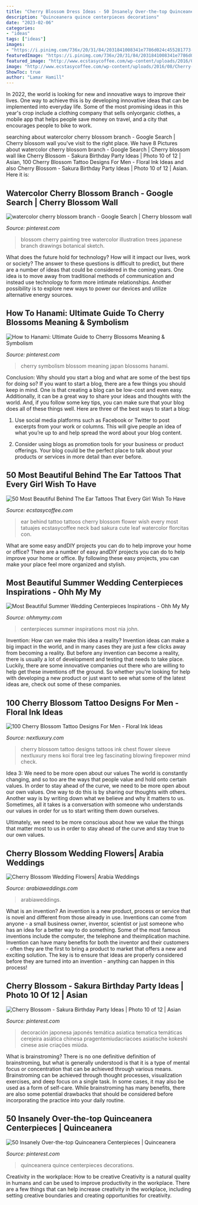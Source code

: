 ```yaml
---
title: "Cherry Blossom Dress Ideas - 50 Insanely Over-the-top Quinceanera Centerpieces"
description: "Quinceanera quince centerpieces decorations"
date: "2023-02-06"
categories:
- "ideas"
tags: ["ideas"]
images:
- "https://i.pinimg.com/736x/20/31/84/2031841008341e7786d024c455281773--grand-entrance-quince-ideas.jpg?b=t"
featuredImage: "https://i.pinimg.com/736x/20/31/84/2031841008341e7786d024c455281773--grand-entrance-quince-ideas.jpg?b=t"
featured_image: "http://www.ecstasycoffee.com/wp-content/uploads/2016/08/Cherry-Blossom-Ear-Tattoo.jpg"
image: "http://www.ecstasycoffee.com/wp-content/uploads/2016/08/Cherry-Blossom-Ear-Tattoo.jpg"
ShowToc: true
author: "Lamar Hamill"
---
```



In 2022, the world is looking for new and innovative ways to improve their lives. One way to achieve this is by developing innovative ideas that can be implemented into everyday life. Some of the most promising ideas in this year's crop include a clothing company that sells onlyorganic clothes, a mobile app that helps people save money on travel, and a city that encourages people to bike to work.

	

		
searching about watercolor cherry blossom branch - Google Search | Cherry blossom wall you've visit to the right place. We have 8 Pictures about watercolor cherry blossom branch - Google Search | Cherry blossom wall like Cherry Blossom - Sakura Birthday Party Ideas | Photo 10 of 12 | Asian, 100 Cherry Blossom Tattoo Designs For Men - Floral Ink Ideas and also Cherry Blossom - Sakura Birthday Party Ideas | Photo 10 of 12 | Asian. Here it is:
		
    
## Watercolor Cherry Blossom Branch - Google Search | Cherry Blossom Wall

<img loading=lazy src="https://i.pinimg.com/736x/d2/ea/9a/d2ea9ae031ac720a45d2698a04cc0eef.jpg" onerror="this.onerror=null;this.src='https://tse3.mm.bing.net/th?id=OIP.03-mkj3Y79c9jZZ7ogGimQHaFX&amp;pid=15.1';" alt="watercolor cherry blossom branch - Google Search | Cherry blossom wall">

_Source: pinterest.com_

>blossom cherry painting tree watercolor illustration trees japanese branch drawings botanical sketch. 

	

What does the future hold for technology? How will it impact our lives, work or society? The answer to these questions is difficult to predict, but there are a number of ideas that could be considered in the coming years. One idea is to move away from traditional methods of communication and instead use technology to form more intimate relationships. Another possibility is to explore new ways to power our devices and utilize alternative energy sources.

    
## How To Hanami: Ultimate Guide To Cherry Blossoms Meaning &amp; Symbolism

<img loading=lazy src="https://i.pinimg.com/736x/27/fc/57/27fc57cf8bd1281166bd756af7fc0211.jpg" onerror="this.onerror=null;this.src='https://tse2.mm.bing.net/th?id=OIP.bjfBRKNZF1Gp4ybdqxNKYQHaPB&amp;pid=15.1';" alt="How to Hanami: Ultimate Guide to Cherry Blossoms Meaning &amp; Symbolism">

_Source: pinterest.com_

>cherry symbolism blossom meaning japan blossoms hanami. 

	

Conclusion: Why should you start a blog and what are some of the best tips for doing so?
If you want to start a blog, there are a few things you should keep in mind. One is that creating a blog can be low-cost and even easy. Additionally, it can be a great way to share your ideas and thoughts with the world. And, if you follow some key tips, you can make sure that your blog does all of these things well. Here are three of the best ways to start a blog:
1. Use social media platforms such as Facebook or Twitter to post excerpts from your work or columns. This will give people an idea of what you’re up to and help spread the word about your blog content.

2. Consider using blogs as promotion tools for your business or product offerings. Your blog could be the perfect place to talk about your products or services in more detail than ever before.

    
## 50 Most Beautiful Behind The Ear Tattoos That Every Girl Wish To Have

<img loading=lazy src="http://www.ecstasycoffee.com/wp-content/uploads/2016/08/Cherry-Blossom-Ear-Tattoo.jpg" onerror="this.onerror=null;this.src='https://tse2.mm.bing.net/th?id=OIP.l1tJ8t-EL3olxlq1O9q1ggHaLH&amp;pid=15.1';" alt="50 Most Beautiful Behind The Ear Tattoos That Every Girl Wish To Have">

_Source: ecstasycoffee.com_

>ear behind tattoo tattoos cherry blossom flower wish every most tatuajes ecstasycoffee neck bad sakura cute leaf watercolor florcitas con. 

	

What are some easy andDIY projects you can do to help improve your home or office?
There are a number of easy andDIY projects you can do to help improve your home or office. By following these easy projects, you can make your place feel more organized and stylish.

    
## Most Beautiful Summer Wedding Centerpieces Inspirations - Ohh My My

<img loading=lazy src="http://ohhmymy.com/wp-content/uploads/2016/05/Grand-Summer-Wedding-Centerpieces.jpg" onerror="this.onerror=null;this.src='https://tse4.mm.bing.net/th?id=OIP.jEqcv08Z_piva2eK5bolBgHaLH&amp;pid=15.1';" alt="Most Beautiful Summer Wedding Centerpieces Inspirations - Ohh My My">

_Source: ohhmymy.com_

>centerpieces summer inspirations most nia john. 

	

Invention: How can we make this idea a reality?
Invention ideas can make a big impact in the world, and in many cases they are just a few clicks away from becoming a reality. 
But before any invention can become a reality, there is usually a lot of development and testing that needs to take place. 
Luckily, there are some innovative companies out there who are willing to help get these inventions off the ground. 
 So whether you're looking for help with developing a new product or just want to see what some of the latest ideas are, check out some of these companies.

    
## 100 Cherry Blossom Tattoo Designs For Men - Floral Ink Ideas

<img loading=lazy src="http://nextluxury.com/wp-content/uploads/black-ink-clouds-cherry-blossom-mens-chest-tattoos.jpg" onerror="this.onerror=null;this.src='https://tse4.mm.bing.net/th?id=OIP.sVVAJGb-6mxQ2KJfbuwc7wHaHr&amp;pid=15.1';" alt="100 Cherry Blossom Tattoo Designs For Men - Floral Ink Ideas">

_Source: nextluxury.com_

>cherry blossom tattoo designs tattoos ink chest flower sleeve nextluxury mens koi floral tree leg fascinating blowing firepower mind check. 

	

Idea 3: We need to be more open about our values
The world is constantly changing, and so too are the ways that people value and hold onto certain values. In order to stay ahead of the curve, we need to be more open about our own values.
One way to do this is by sharing our thoughts with others. Another way is by writing down what we believe and why it matters to us. Sometimes, all it takes is a conversation with someone who understands our values in order for us to start writing them down ourselves.

Ultimately, we need to be more conscious about how we value the things that matter most to us in order to stay ahead of the curve and stay true to our own values.

    
## Cherry Blossom Wedding Flowers| Arabia Weddings

<img loading=lazy src="https://www.arabiaweddings.com/sites/default/files/albums/2020/04/11/cherry_blossom_wedding_2.jpg" onerror="this.onerror=null;this.src='https://tse1.mm.bing.net/th?id=OIP.c6uvVryT1HGKKaiUP64x8AHaKH&amp;pid=15.1';" alt="Cherry Blossom Wedding Flowers| Arabia Weddings">

_Source: arabiaweddings.com_

>arabiaweddings. 

	

What is an invention?
An invention is a new product, process or service that is novel and different from those already in use. Inventions can come from anyone - a small business owner, inventor, scientist or just someone who has an idea for a better way to do something. Some of the most famous inventions include the computer, the telephone and theimplication machine. 
Invention can have many benefits for both the inventor and their customers - often they are the first to bring a product to market that offers a new and exciting solution. The key is to ensure that ideas are properly considered before they are turned into an invention - anything can happen in this process!

    
## Cherry Blossom - Sakura Birthday Party Ideas | Photo 10 Of 12 | Asian

<img loading=lazy src="https://i.pinimg.com/736x/3f/fd/aa/3ffdaa7219038f7fc51e9aff877646e6.jpg" onerror="this.onerror=null;this.src='https://tse3.mm.bing.net/th?id=OIP.vBD7kKPsZ5JnZfyJRAaVIQHaLG&amp;pid=15.1';" alt="Cherry Blossom - Sakura Birthday Party Ideas | Photo 10 of 12 | Asian">

_Source: pinterest.com_

>decoración japonesa japonés temática asiatica tematica temáticas cerejeira asiática chinesa pragentemiudacriacoes asiatische kokeshi cinese asie criações miúda. 

	

What is brainstroming?
There is no one definitive definition of brainstroming, but what is generally understood is that it is a type of mental focus or concentration that can be achieved through various means. Brainstroming can be achieved through thought processes, visualization exercises, and deep focus on a single task. In some cases, it may also be used as a form of self-care. While brainstroming has many benefits, there are also some potential drawbacks that should be considered before incorporating the practice into your daily routine.

    
## 50 Insanely Over-the-top Quinceanera Centerpieces | Quinceanera

<img loading=lazy src="https://i.pinimg.com/736x/20/31/84/2031841008341e7786d024c455281773--grand-entrance-quince-ideas.jpg?b=t" onerror="this.onerror=null;this.src='https://tse2.mm.bing.net/th?id=OIP.qP0HNPCiuJ-XtVZlzwlWcwHaLH&amp;pid=15.1';" alt="50 Insanely Over-the-top Quinceanera Centerpieces | Quinceanera">

_Source: pinterest.com_

>quinceanera quince centerpieces decorations. 

	

Creativity in the workplace: How to be creative
Creativity is a natural quality in humans and can be used to improve productivity in the workplace. There are a few things that can help increase creativity in the workplace, including setting creative boundaries and creating opportunities for creativity.

